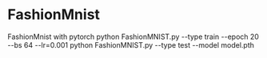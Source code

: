 # FashionMnist
FashionMnist with pytorch
python FashionMNIST.py --type train --epoch 20 --bs 64 --lr=0.001
python FashionMNIST.py --type test --model model.pth